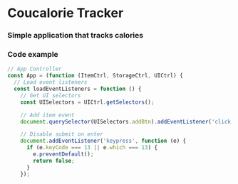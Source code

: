 # Coucalorie Tracker

### Simple application that tracks calories

### Code example

```javascript
// App Controller
const App = (function (ItemCtrl, StorageCtrl, UICtrl) {
  // Load event listeners
  const loadEventListeners = function () {
    // Get UI selectors
    const UISelectors = UICtrl.getSelectors();

    // Add item event
    document.querySelector(UISelectors.addBtn).addEventListener('click', itemAddSubmit);

    // Disable submit on enter
    document.addEventListener('keypress', function (e) {
      if (e.keyCode === 13 || e.which === 13) {
        e.preventDefault();
        return false;
      }
    });
```
